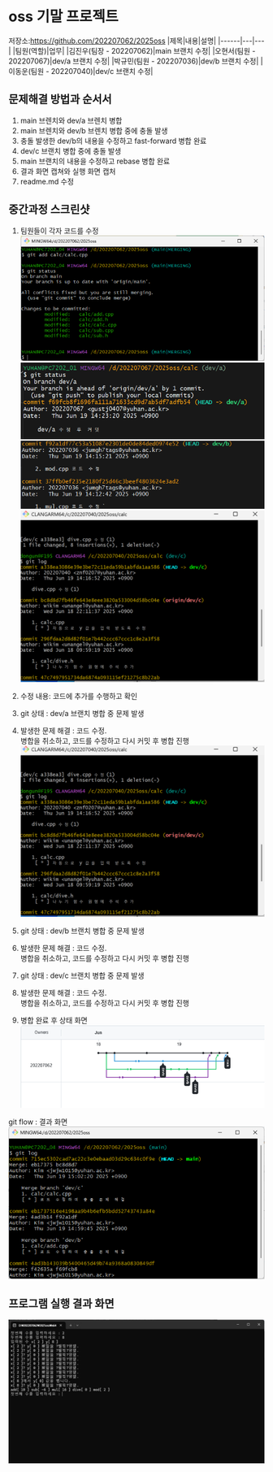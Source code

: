 # oss 기말 프로젝트

저장소:https://github.com/202207062/2025oss
|제목|내용|설명|
|------|---|---|
|팀원(역할)|업무|
|김진우(팀장 - 202207062)|main 브랜치 수정|
|오현서(팀원 - 202207067)|dev/a 브랜치 수정|
|박규민(팀원 - 202207036)|dev/b 브랜치 수정|
|이동운(팀원 - 202207040)|dev/c 브랜치 수정|


## 문제해결 방법과 순서서

1. main 브렌치와 dev/a 브렌치 병합
1. main 브렌치와 dev/b 브렌치 병합 중에 충돌 발생
1. 충돌 발생한 dev/b의 내용을 수정하고 fast-forward 병합 완료
1. dev/c 브랜치 병합 중에 충돌 발생
1. main 브랜치의 내용을 수정하고 rebase 병합 완료
1. 결과 화면 캡쳐와 실행 화면 캡처
1. readme.md 수정

## 중간과정 스크린샷
1. 팀원들이 각자 코드를 수정<br>
![main브랜치](images/1.png)<br>
![dev/a브랜치](images/dev_a_log.png)<br>
![dev/b브랜치](images/dev_b.png)<br>
![dev/c브랜치](images/dev_c.png)<br>
1. 수정 내용: 코드에 추가를 수행하고 확인
1. git 상태 : dev/a 브랜치 병합 중 문제 발생

1. 발생한 문제 해결 : 코드 수정.<br>
병합을 취소하고, 코드를 수정하고 다시 커밋 후 병합 진행<br>
![dev/a code modify](images/dev_c.png)<br>
1. git 상태 : dev/b 브랜치 병합 중 문제 발생
1. 발생한 문제 해결 : 코드 수정.<br>
병합을 취소하고, 코드를 수정하고 다시 커밋 후 병합 진행
1. git 상태 : dev/c 브랜치 병합 중 문제 발생
1. 발생한 문제 해결 : 코드 수정.<br>
병합을 취소하고, 코드를 수정하고 다시 커밋 후 병합 진행
1. 병합 완료 후 상태 화면<br>
![final git log](images/git_flow.png)<br>

git flow : 결과 화면<br>
![git flow](images/final_log.png)<br>
## 프로그램 실행 결과 화면<br>
![결과](images/result.png)<br>